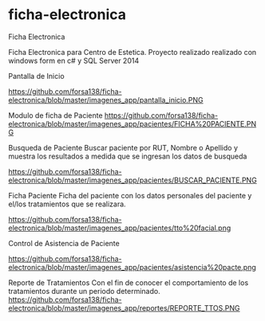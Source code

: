 # ficha-electronica
Ficha Electronica 

Ficha Electronica para Centro de Estetica.
Proyecto realizado realizado con windows form en c# y SQL Server 2014

Pantalla de Inicio

https://github.com/forsa138/ficha-electronica/blob/master/imagenes_app/pantalla_inicio.PNG

Modulo de ficha de Paciente
https://github.com/forsa138/ficha-electronica/blob/master/imagenes_app/pacientes/FICHA%20PACIENTE.PNG

Busqueda de Paciente
Buscar paciente por RUT, Nombre o Apellido y muestra los resultados a medida que se ingresan los datos de busqueda

https://github.com/forsa138/ficha-electronica/blob/master/imagenes_app/pacientes/BUSCAR_PACIENTE.PNG

Ficha Paciente
Ficha del paciente con los datos personales del paciente y el/los tratamientos que se realizara.

https://github.com/forsa138/ficha-electronica/blob/master/imagenes_app/pacientes/tto%20facial.png


Control de Asistencia de Paciente

https://github.com/forsa138/ficha-electronica/blob/master/imagenes_app/pacientes/asistencia%20pacte.png

Reporte de Tratamientos
Con el fin de conocer el comportamiento de los tratamientos durante un periodo determinado.
https://github.com/forsa138/ficha-electronica/blob/master/imagenes_app/reportes/REPORTE_TTOS.PNG
